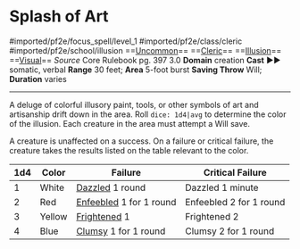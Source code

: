 # Splash of Art
#imported/pf2e/focus_spell/level_1 #imported/pf2e/class/cleric #imported/pf2e/school/illusion 
==[Uncommon](uncommon.md)== ==[Cleric](rules/traits/cleric.md)== ==[Illusion](illusion.md)== ==[Visual](visual.md)==
*Source* Core Rulebook pg. 397 3.0
**Domain** creation
**Cast** ►► somatic, verbal
**Range** 30 feet; **Area** 5-foot burst
**Saving Throw** Will; **Duration** varies

---
A deluge of colorful illusory paint, tools, or other symbols of art and artisanship drift down in the area. Roll `dice: 1d4|avg` to determine the color of the illusion. Each creature in the area must attempt a Will save.

A creature is unaffected on a success. On a failure or critical failure, the creature takes the results listed on the table relevant to the color.

| 1d4 | Color  | Failure                     | Critical Failure        |
| --- | ------ | --------------------------- | ----------------------- |
| 1   | White  | [Dazzled](../../../Conditions/Dazzled.md) 1 round         | Dazzled 1 minute        |
| 2   | Red    | [Enfeebled](../../../Conditions/Enfeebled.md) 1 for 1 round | Enfeebled 2 for 1 round |
| 3   | Yellow | [Frightened](../../../Conditions/Frightened.md) 1            | Frightened 2            |
| 4   | Blue   | [Clumsy](../../../Conditions/Clumsy.md) 1 for 1 round    | Clumsy 2 for 1 round    |

